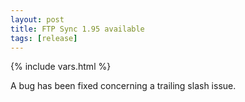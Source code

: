 ```yaml
---
layout: post
title: FTP Sync 1.95 available
tags: [release]
---
```

{% include vars.html %}

A bug has been fixed concerning a trailing slash issue.